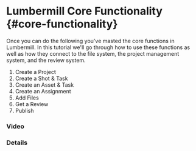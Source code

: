 # Lumbermill Core Functionality {#core-functionality}

Once you can do the following you've masted the core functions in Lumbermill. In this tutorial we'll go through how to use these functions as well as how they connect to the file system, the project management system, and the review system. 

1) Create a Project
2) Create a Shot & Task
3) Create an Asset & Task
4) Create an Assignment
5) Add Files
6) Get a Review
7) Publish

### Video

### Details
